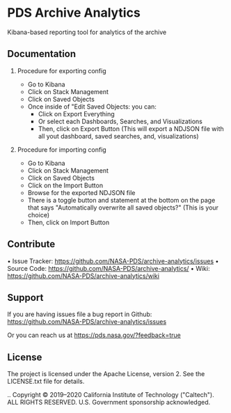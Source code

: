 # PDS Archive Analytics

Kibana-based reporting tool for analytics of the archive

## Documentation
1. Procedure for exporting config
   * Go to Kibana
   * Click on Stack Management
   * Click on Saved Objects
   * Once inside of "Edit Saved Objects: you can:
      * Click on Export Everything
      * Or select each Dashboards, Searches, and Visualizations 
      * Then, click on Export Button (This will export a NDJSON file with all yout dashboard, saved searches, and, visualizations)

 2. Procedure for importing config
    * Go to Kibana
    * Click on Stack Management
    * Click on Saved Objects
    * Click on the Import Button
    * Browse for the exported NDJSON file
    * There is a toggle button and statement at the bottom on the page that says "Automatically overwrite all saved objects?" (This is your choice)
    * Then, click on Import Button

## Contribute

• Issue Tracker: https://github.com/NASA-PDS/archive-analytics/issues
• Source Code: https://github.com/NASA-PDS/archive-analytics/
• Wiki: https://github.com/NASA-PDS/archive-analytics/wiki


## Support

If you are having issues file a bug report in Github: https://github.com/NASA-PDS/archive-analytics/issues

Or you can reach us at https://pds.nasa.gov/?feedback=true


## License

The project is licensed under the Apache License, version 2. See the
LICENSE.txt file for details.

.. Copyright © 2019–2020 California Institute of Technology ("Caltech").
   ALL RIGHTS RESERVED. U.S. Government sponsorship acknowledged.

